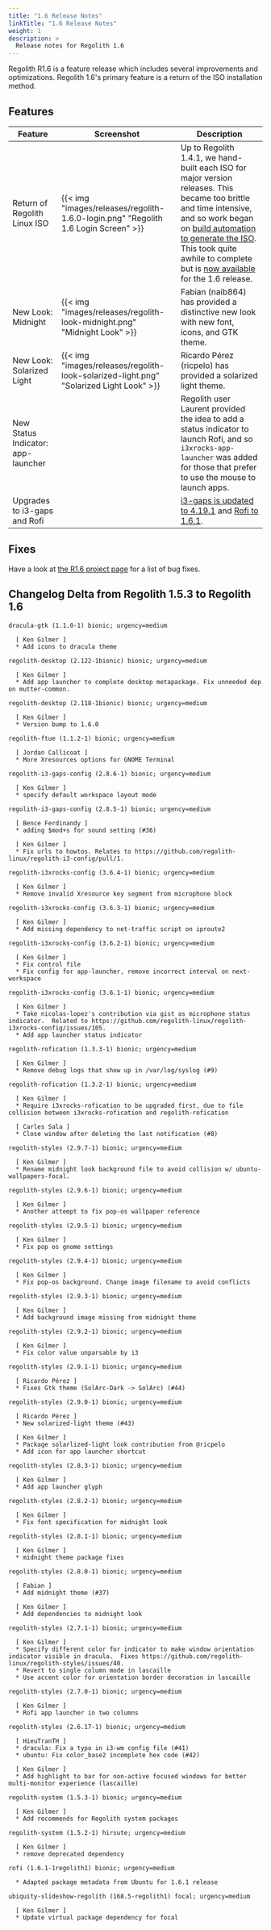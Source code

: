 ```yaml
---
title: "1.6 Release Notes"
linkTitle: "1.6 Release Notes"
weight: 1
description: >
  Release notes for Regolith 1.6
---
```


Regolith R1.6 is a feature release which includes several improvements and optimizations. Regolith 1.6's primary feature is a return of the ISO installation method.

## Features

| Feature                                 | Screenshot                                                                                                                                                                                                           | Description                                                                                                                                                                                                                                                                                                                                                                                                                                                                                                                                                                                                      |
| --------------------------------------- | -------------------------------------------------------------------------------------------------------------------------------------------------------------------------------------------------------------------- | ---------------------------------------------------------------------------------------------------------------------------------------------------------------------------------------------------------------------------------------------------------------------------------------------------------------------------------------------------------------------------------------------------------------------------------------------------------------------------------------------------------------------------------------------------------------------------------------------------------------- |
| Return of Regolith Linux ISO      | {{< img "images/releases/regolith-1.6.0-login.png" "Regolith 1.6 Login Screen" >}}    | Up to Regolith 1.4.1, we hand-built each ISO for major version releases. This became too brittle and time intensive, and so work began on [build automation to generate the ISO](https://github.com/regolith-linux/regolith-ubuntu-iso-builder).  This took quite awhile to complete but is [now available](https://github.com/regolith-linux/regolith-ubuntu-iso-builder/releases) for the 1.6 release.                                                                                          |                  |
| New Look: Midnight                     | {{< img "images/releases/regolith-look-midnight.png" "Midnight Look" >}} | Fabian (naib864) has provided a distinctive new look with new font, icons, and GTK theme. |
| New Look: Solarized Light         | {{< img "images/releases/regolith-look-solarized-light.png" "Solarized Light Look" >}} | Ricardo Pérez (ricpelo) has provided a solarized light theme.
| New Status Indicator: app-launcher| | Regolith user Laurent provided the idea to add a status indicator to launch Rofi, and so `i3xrocks-app-launcher` was added for those that prefer to use the mouse to launch apps. | 
| Upgrades to i3-gaps and Rofi | | [i3-gaps is updated to 4.19.1](https://github.com/Airblader/i3/releases/tag/4.19.1) and [Rofi to 1.6.1](https://github.com/davatorium/rofi/releases/tag/1.6.1). | 

## Fixes

Have a look at [the R1.6 project page](https://github.com/orgs/regolith-linux/projects/12) for a list of bug fixes.

## Changelog Delta from Regolith 1.5.3 to Regolith 1.6

```
dracula-gtk (1.1.0-1) bionic; urgency=medium

  [ Ken Gilmer ]
  * Add icons to dracula theme

regolith-desktop (2.122-1bionic) bionic; urgency=medium

  [ Ken Gilmer ]
  * Add app launcher to complete desktop metapackage. Fix unneeded dep on mutter-common.

regolith-desktop (2.118-1bionic) bionic; urgency=medium

  [ Ken Gilmer ]
  * Version bump to 1.6.0

regolith-ftue (1.1.2-1) bionic; urgency=medium

  [ Jordan Callicoat ]
  * More Xresources options for GNOME Terminal

regolith-i3-gaps-config (2.8.6-1) bionic; urgency=medium

  [ Ken Gilmer ]
  * specify default workspace layout mode

regolith-i3-gaps-config (2.8.5-1) bionic; urgency=medium

  [ Bence Ferdinandy ]
  * adding $mod+s for sound setting (#36)

  [ Ken Gilmer ]
  * Fix urls to howtos. Relates to https://github.com/regolith-linux/regolith-i3-config/pull/1.

regolith-i3xrocks-config (3.6.4-1) bionic; urgency=medium

  [ Ken Gilmer ]
  * Remove invalid Xresource key segment from microphone block

regolith-i3xrocks-config (3.6.3-1) bionic; urgency=medium

  [ Ken Gilmer ]
  * Add missing dependency to net-traffic script on iproute2

regolith-i3xrocks-config (3.6.2-1) bionic; urgency=medium

  [ Ken Gilmer ]
  * Fix control file
  * Fix config for app-launcher, remove incorrect interval on next-workspace

regolith-i3xrocks-config (3.6.1-1) bionic; urgency=medium

  [ Ken Gilmer ]
  * Take nicolas-lopez's contribution via gist as microphone status indicator.  Related to https://github.com/regolith-linux/regolith-i3xrocks-config/issues/105.
  * Add app launcher status indicator

regolith-rofication (1.3.3-1) bionic; urgency=medium

  [ Ken Gilmer ]
  * Remove debug logs that show up in /var/log/syslog (#9)

regolith-rofication (1.3.2-1) bionic; urgency=medium

  [ Ken Gilmer ]
  * Require i3xrocks-rofication to be upgraded first, due to file collision between i3xrocks-rofication and regolith-rofication

  [ Carles Sala ]
  * Close window after deleting the last notification (#8)

regolith-styles (2.9.7-1) bionic; urgency=medium

  [ Ken Gilmer ]
  * Rename midnight look background file to avoid collision w/ ubuntu-wallpapers-focal.

regolith-styles (2.9.6-1) bionic; urgency=medium

  [ Ken Gilmer ]
  * Another attempt to fix pop-os wallpaper reference

regolith-styles (2.9.5-1) bionic; urgency=medium

  [ Ken Gilmer ]
  * Fix pop os gnome settings

regolith-styles (2.9.4-1) bionic; urgency=medium

  [ Ken Gilmer ]
  * Fix pop-os background. Change image filename to avoid conflicts

regolith-styles (2.9.3-1) bionic; urgency=medium

  [ Ken Gilmer ]
  * Add background image missing from midnight theme

regolith-styles (2.9.2-1) bionic; urgency=medium

  [ Ken Gilmer ]
  * Fix color value unparsable by i3

regolith-styles (2.9.1-1) bionic; urgency=medium

  [ Ricardo Pérez ]
  * Fixes Gtk theme (SolArc-Dark -> SolArc) (#44)

regolith-styles (2.9.0-1) bionic; urgency=medium

  [ Ricardo Pérez ]
  * New solarized-light theme (#43)

  [ Ken Gilmer ]
  * Package solarlized-light look contribution from @ricpelo
  * Add icon for app launcher shortcut

regolith-styles (2.8.3-1) bionic; urgency=medium

  [ Ken Gilmer ]
  * Add app launcher glyph

regolith-styles (2.8.2-1) bionic; urgency=medium

  [ Ken Gilmer ]
  * Fix font specification for midnight look

regolith-styles (2.8.1-1) bionic; urgency=medium

  [ Ken Gilmer ]
  * midnight theme package fixes

regolith-styles (2.8.0-1) bionic; urgency=medium

  [ Fabian ]
  * Add midnight theme (#37)

  [ Ken Gilmer ]
  * Add dependencies to midnight look

regolith-styles (2.7.1-1) bionic; urgency=medium

  [ Ken Gilmer ]
  * Specify different color for indicator to make window orientation indicator visible in dracula.  Fixes https://github.com/regolith-linux/regolith-styles/issues/40.
  * Revert to single column mode in lascaille
  * Use accent color for orientation border decoration in lascaille

regolith-styles (2.7.0-1) bionic; urgency=medium

  [ Ken Gilmer ]
  * Rofi app launcher in two columns

regolith-styles (2.6.17-1) bionic; urgency=medium

  [ HieuTranTH ]
  * dracula: Fix a typo in i3-wm config file (#41)
  * ubuntu: Fix color_base2 incomplete hex code (#42)

  [ Ken Gilmer ]
  * Add highlight to bar for non-active focused windows for better multi-monitor experience (lascaille)

regolith-system (1.5.3-1) bionic; urgency=medium

  [ Ken Gilmer ]
  * Add recommends for Regolith system packages

regolith-system (1.5.2-1) hirsute; urgency=medium

  [ Ken Gilmer ]
  * remove deprecated dependency

rofi (1.6.1-1regolith1) bionic; urgency=medium

  * Adapted package metadata from Ubuntu for 1.6.1 release 

ubiquity-slideshow-regolith (168.5-regolith1) focal; urgency=medium

  [ Ken Gilmer ]
  * Update virtual package dependency for focal

```
